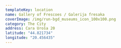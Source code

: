 ```yaml
---
templateKey: location
name: Gallery of Frescoes / Galerija fresaka
coverImage: /img/run-bgd_museums_icon_100x100.png
category: The City
address: Cara Uroša 20
latitude: "44.821734"
longitude: "20.456435"
---
```

